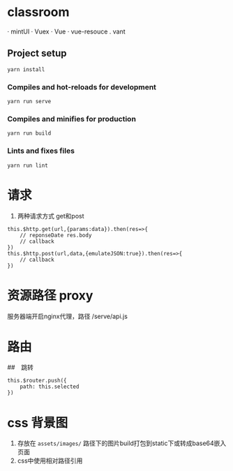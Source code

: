 # classroom
· mintUI
· Vuex
· Vue
· vue-resouce
. vant

## Project setup
```
yarn install
```

### Compiles and hot-reloads for development
```
yarn run serve
```

### Compiles and minifies for production
```
yarn run build
```

### Lints and fixes files
```
yarn run lint
```


# 请求
1. 两种请求方式 get和post
```
this.$http.get(url,{params:data}).then(res=>{
    // reponseDate res.body
    // callback
})
this.$http.post(url,data,{emulateJSON:true}).then(res=>{
    // callback
})
```

# 资源路径 proxy
服务器端开启nginx代理，路径 /serve/api.js

# 路由
##　跳转
```
this.$router.push({
    path: this.selected
})
```

# css 背景图
1. 存放在 `assets/images/` 路径下的图片build打包到static下或转成base64嵌入页面
2. css中使用相对路径引用


